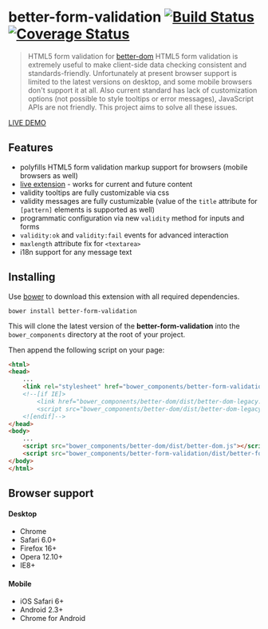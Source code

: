 # better-form-validation [![Build Status][travis-image]][travis-url] [![Coverage Status][coveralls-image]][coveralls-url]
> HTML5 form validation for [better-dom](https://github.com/chemerisuk/better-dom)
HTML5 form validation is extremely useful to make client-side data checking consistent and standards-friendly. Unfortunately at present browser support is limited to the latest versions on desktop, and some mobile browsers don't support it at all. Also current standard has lack of customization options (not possible to style tooltips or error messages), JavaScript APIs are not friendly. This project aims to solve all these issues.

[LIVE DEMO](http://chemerisuk.github.io/better-form-validation/)

## Features
* polyfills HTML5 form validation markup support for browsers (mobile browsers as well)
* [live extension](https://github.com/chemerisuk/better-dom/wiki/Live-extensions) - works for current and future content
* validity tooltips are fully customizable via css
* validity messages are fully custumizable (value of the `title` attribute for `[pattern]` elements is supported as well)
* programmatic configuration via new `validity` method for inputs and forms
* `validity:ok` and `validity:fail` events for advanced interaction
* `maxlength` attribute fix for `<textarea>`
* i18n support for any message text

## Installing
Use [bower](http://bower.io/) to download this extension with all required dependencies.

    bower install better-form-validation

This will clone the latest version of the __better-form-validation__ into the `bower_components` directory at the root of your project.

Then append the following script on your page:

```html
<html>
<head>
    ...
    <link rel="stylesheet" href="bower_components/better-form-validation/dist/better-form-validation.css"/>
    <!--[if IE]>
        <link href="bower_components/better-dom/dist/better-dom-legacy.htc" rel="htc"/>
        <script src="bower_components/better-dom/dist/better-dom-legacy.js"></script>
    <![endif]-->
</head>
<body>
    ...
    <script src="bower_components/better-dom/dist/better-dom.js"></script>
    <script src="bower_components/better-form-validation/dist/better-form-validation.js"></script>
</body>
</html>
```

## Browser support
#### Desktop
* Chrome
* Safari 6.0+
* Firefox 16+
* Opera 12.10+
* IE8+

#### Mobile
* iOS Safari 6+
* Android 2.3+
* Chrome for Android

[travis-url]: http://travis-ci.org/chemerisuk/better-form-validation
[travis-image]: https://api.travis-ci.org/chemerisuk/better-form-validation.png?branch=master

[coveralls-url]: https://coveralls.io/r/chemerisuk/better-form-validation
[coveralls-image]: https://coveralls.io/repos/chemerisuk/better-form-validation/badge.png?branch=master
